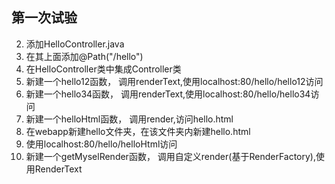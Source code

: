 ## 第一次试验
2. 添加HelloController.java
3. 在其上面添加@Path("/hello")
4. 在HelloController类中集成Controller类
5. 新建一个hello12函数， 调用renderText,使用localhost:80/hello/hello12访问
6. 新建一个hello34函数， 调用renderText,使用localhost:80/hello/hello34访问
7. 新建一个helloHtml函数， 调用render,访问hello.html
8. 在webapp新建hello文件夹，在该文件夹内新建hello.html
9. 使用localhost:80/hello/helloHtml访问
10. 新建一个getMyselRender函数， 调用自定义render(基于RenderFactory),使用RenderText